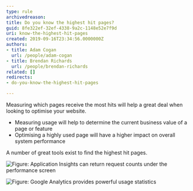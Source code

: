 ```yaml
---
type: rule
archivedreason: 
title: Do you know the highest hit pages?
guid: 8fe322ef-32ef-4338-9a2c-1148e52e7f9d
uri: know-the-highest-hit-pages
created: 2019-09-16T23:34:56.0000000Z
authors:
- title: Adam Cogan
  url: /people/adam-cogan
- title: Brendan Richards
  url: /people/brendan-richards
related: []
redirects:
- do-you-know-the-highest-hit-pages

---
```


Measuring which pages receive the most hits will help a great deal when looking to optimise your website.

* Measuring usage will help to determine the current business value of a page or feature
* Optimising a highly used page will have a higher impact on overall system performance

A number of great tools exist to find the highest hit pages.

<!--endintro-->

![Figure: Application Insights can return request counts under the performance screen](App-Insights-return-request.png)  

![Figure: Google Analytics provides powerful usage statistics](GoogleAnalytics-Stats.png)
